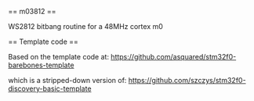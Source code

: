 
== m03812 ==

WS2812 bitbang routine for a 48MHz cortex m0

== Template code ==

Based on the template code at:
https://github.com/asquared/stm32f0-barebones-template

which is a stripped-down version of:
https://github.com/szczys/stm32f0-discovery-basic-template

